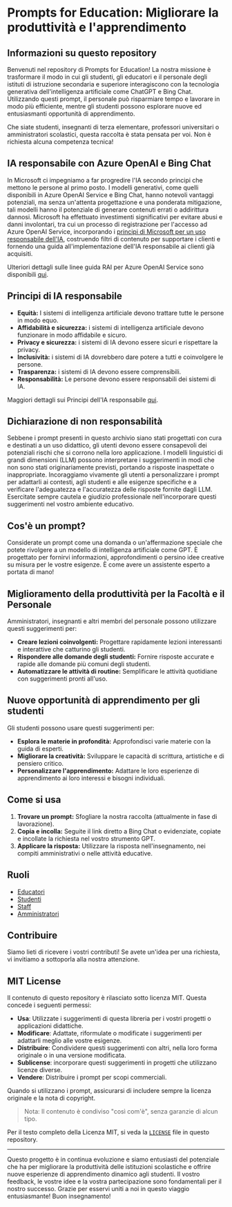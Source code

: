 # Prompts for Education: Migliorare la produttività e l'apprendimento

## Informazioni su questo repository

Benvenuti nel repository di Prompts for Education! La nostra missione è trasformare il modo in cui gli studenti, gli educatori e il personale degli istituti di istruzione secondaria e superiore interagiscono con la tecnologia generativa dell'intelligenza artificiale come ChatGPT e Bing Chat. Utilizzando questi prompt, il personale può risparmiare tempo e lavorare in modo più efficiente, mentre gli studenti possono esplorare nuove ed entusiasmanti opportunità di apprendimento.

Che siate studenti, insegnanti di terza elementare, professori universitari o amministratori scolastici, questa raccolta è stata pensata per voi. Non è richiesta alcuna competenza tecnica!

## IA responsabile con Azure OpenAI e Bing Chat
In Microsoft ci impegniamo a far progredire l'IA secondo principi che mettono le persone al primo posto. I modelli generativi, come quelli disponibili in Azure OpenAI Service e Bing Chat, hanno notevoli vantaggi potenziali, ma senza un'attenta progettazione e una ponderata mitigazione, tali modelli hanno il potenziale di generare contenuti errati o addirittura dannosi. Microsoft ha effettuato investimenti significativi per evitare abusi e danni involontari, tra cui un processo di registrazione per l'accesso ad Azure OpenAI Service, incorporando i [principi di Microsoft per un uso responsabile dell'IA](https://www.microsoft.com/ai/responsible-ai?activetab=pivot1:primaryr6), costruendo filtri di contenuto per supportare i clienti e fornendo una guida all'implementazione dell'IA responsabile ai clienti già acquisiti.


Ulteriori dettagli sulle linee guida RAI per Azure OpenAI Service sono disponibili [qui](https://learn.microsoft.com/en-us/legal/cognitive-services/openai/transparency-note?context=/azure/cognitive-services/openai/context/context).

## Principi di IA responsabile

- **Equità:** I sistemi di intelligenza artificiale devono trattare tutte le persone in modo equo.
- **Affidabilità e sicurezza:** i sistemi di intelligenza artificiale devono funzionare in modo affidabile e sicuro.
- **Privacy e sicurezza:** i sistemi di IA devono essere sicuri e rispettare la privacy.
- **Inclusività:** i sistemi di IA dovrebbero dare potere a tutti e coinvolgere le persone.
- **Trasparenza:** i sistemi di IA devono essere comprensibili.
- **Responsabilità:** Le persone devono essere responsabili dei sistemi di IA.

Maggiori dettagli sui Principi dell'IA responsabile [qui](https://www.microsoft.com/en-us/ai/responsible-ai).

## Dichiarazione di non responsabilità

Sebbene i prompt presenti in questo archivio siano stati progettati con cura e destinati a un uso didattico, gli utenti devono essere consapevoli dei potenziali rischi che si corrono nella loro applicazione. I modelli linguistici di grandi dimensioni (LLM) possono interpretare i suggerimenti in modi che non sono stati originariamente previsti, portando a risposte inaspettate o inappropriate. Incoraggiamo vivamente gli utenti a personalizzare i prompt per adattarli ai contesti, agli studenti e alle esigenze specifiche e a verificare l'adeguatezza e l'accuratezza delle risposte fornite dagli LLM. Esercitate sempre cautela e giudizio professionale nell'incorporare questi suggerimenti nel vostro ambiente educativo.

## Cos'è un prompt?

Considerate un prompt come una domanda o un'affermazione speciale che potete rivolgere a un modello di intelligenza artificiale come GPT. È progettato per fornirvi informazioni, approfondimenti o persino idee creative su misura per le vostre esigenze. È come avere un assistente esperto a portata di mano!

## Miglioramento della produttività per la Facoltà e il Personale

Amministratori, insegnanti e altri membri del personale possono utilizzare questi suggerimenti per:

- **Creare lezioni coinvolgenti:** Progettare rapidamente lezioni interessanti e interattive che catturino gli studenti.
- **Rispondere alle domande degli studenti:** Fornire risposte accurate e rapide alle domande più comuni degli studenti.
- **Automatizzare le attività di routine:** Semplificare le attività quotidiane con suggerimenti pronti all'uso.

## Nuove opportunità di apprendimento per gli studenti

Gli studenti possono usare questi suggerimenti per:

- **Esplora le materie in profondità:** Approfondisci varie materie con la guida di esperti.
- **Migliorare la creatività:** Sviluppare le capacità di scrittura, artistiche e di pensiero critico.
- **Personalizzare l'apprendimento:** Adattare le loro esperienze di apprendimento ai loro interessi e bisogni individuali.

## Come si usa

1. **Trovare un prompt:** Sfogliare la nostra raccolta (attualmente in fase di lavorazione).
2. **Copia e incolla:** Seguite il link diretto a Bing Chat o evidenziate, copiate e incollate la richiesta nel vostro strumento GPT.
3. **Applicare la risposta:** Utilizzare la risposta nell'insegnamento, nei compiti amministrativi o nelle attività educative.

## Ruoli 

- [Educatori](Educatori/README.MD)
- [Studenti](Studenti/README.MD)
- [Staff](Staff/README.MD)
- [Amministratori](Amministrazione/README.MD)

## Contribuire

Siamo lieti di ricevere i vostri contributi! Se avete un'idea per una richiesta, vi invitiamo a sottoporla alla nostra attenzione.

## MIT License

Il contenuto di questo repository è rilasciato sotto licenza MIT. Questa concede i seguenti permessi:

- **Usa**: Utilizzate i suggerimenti di questa libreria per i vostri progetti o applicazioni didattiche.
- **Modificare**: Adattate, riformulate o modificate i suggerimenti per adattarli meglio alle vostre esigenze.
- **Distribuire**: Condividere questi suggerimenti con altri, nella loro forma originale o in una versione modificata.
- **Sublicense**: incorporare questi suggerimenti in progetti che utilizzano licenze diverse.
- **Vendere**: Distribuire i prompt per scopi commerciali.


Quando si utilizzano i prompt, assicurarsi di includere sempre la licenza originale e la nota di copyright.

> Nota: Il contenuto è condiviso "così com'è", senza garanzie di alcun tipo.

Per il testo completo della Licenza MIT, si veda la [`LICENSE`](./LICENSE) file in questo repository.


---

Questo progetto è in continua evoluzione e siamo entusiasti del potenziale che ha per migliorare la produttività delle istituzioni scolastiche e offrire nuove esperienze di apprendimento dinamico agli studenti. Il vostro feedback, le vostre idee e la vostra partecipazione sono fondamentali per il nostro successo. Grazie per esservi uniti a noi in questo viaggio entusiasmante! Buon insegnamento!

